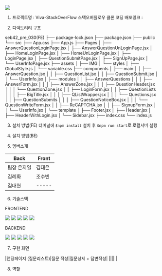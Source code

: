 <img src="https://capsule-render.vercel.app/api?type=waving&color=auto&height=200&section=header&text=Viva-StackOverFlow&fontSize=90" />

1. 프로젝트명 : Viva-StackOverFlow
스택오버플로우 클론 코딩
배포링크 : 


2. 디렉토리리 구조

seb42_pre_030(FE)
├── package-lock.json
├── package.json
├── public
└── src
    ├── App.css
    ├── App.js
    ├── Pages
    │   ├── AnswerQuestionLoginPage.jsx
    │   ├── AnswerQuestionUnLoginPage.jsx
    │   ├── HomeLoginPage.jsx
    │   ├── HomeUnLoginPage.jsx
    │   ├── LoginPage.jsx
    │   ├── QuestionSubmitPage.jsx
    │   ├── SignUpPage.jsx
    │   └── UserInfoPage.jsx
    ├── assets
    │   ├── IMG
    │   └── styles
    │       ├── GlobalStyle.js
    │       └── variable.css
    ├── components
    │   ├── main
    │   │   ├── AnswerQuestion.jsx
    │   │   ├── QuestionList.jsx
    │   │   ├── QuestionSubmit.jsx
    │   │   └── UserInfo.jsx
    │   ├── modules
    │   │   ├── AnswerQuestions
    │   │   │   ├── AnswerForm.jsx
    │   │   │   ├── AnswerZone.jsx
    │   │   │   ├── QuestionHeader.jsx
    │   │   │   └── QuestionZone.jsx
    │   │   ├── LoginForm.jsx
    │   │   ├── QuestionLists
    │   │   │   ├── BigTitle.jsx
    │   │   │   ├── QListWrapper.jsx
    │   │   │   └── Questions.jsx
    │   │   ├── QuestionSubmits
    │   │   │   ├── QuestionNoticeBox.jsx
    │   │   │   └── QuestionWriteForm.jsx
    │   │   ├── ReCAPTCHA.jsx
    │   │   ├── SignupForm.jsx
    │   │   └── UserInfo.jsx
    │   └── template
    │       ├── Footer.jsx
    │       ├── Header.jsx
    │       ├── HeaderWithLogin.jsx
    │       └── Sidebar.jsx
    ├── index.css
    └── index.js


3. 설치 방법(FE)
터미널에 `$npm install` 설치 후
`$npm run start`로 로컬서버 실행

4. 설치 방법(BE)

5. 멤버소개

|Back|Front|
|-----|-----|
|팀장 은지일|김태은|
|김례화|조수빈|
|김대현|-----|

6. 기술스택

FRONTEND
<div>
	<img src="https://img.shields.io/badge/React-61DAFB?style=flat&logo=React&logoColor=white" />
	<img src="https://img.shields.io/badge/StyledComponent-DB7093?style=flat&logo=StyledComponent&logoColor=white" />
	<img src="https://img.shields.io/badge/Axios-5A29E4?style=flat&logo=Axios&logoColor=white" />
	<img src="https://img.shields.io/badge/Prettier-F7B93E?style=flat&logo=Prettier&logoColor=white" />
	<img src="https://img.shields.io/badge/ESLint-4B32C3?style=flat&logo=ESLint&logoColor=white" />
</div>

BACKEND
<div>
	<img src="https://img.shields.io/badge/React-61DAFB?style=flat&logo=React&logoColor=white" />
	<img src="https://img.shields.io/badge/StyledComponent-DB7093?style=flat&logo=StyledComponent&logoColor=white" />
	<img src="https://img.shields.io/badge/Axios-5A29E4?style=flat&logo=Axios&logoColor=white" />
	<img src="https://img.shields.io/badge/Prettier-F7B93E?style=flat&logo=Prettier&logoColor=white" />
	<img src="https://img.shields.io/badge/ESLint-4B32C3?style=flat&logo=ESLint&logoColor=white" />
</div>

7. 구현 화면

|랜딩페이지 (질문리스트)|질문 작성|질문상세 + 답변작성|
||||
|


8. 역할
